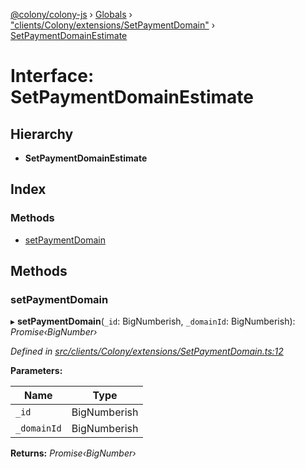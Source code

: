 [@colony/colony-js](../README.md) › [Globals](../globals.md) › ["clients/Colony/extensions/SetPaymentDomain"](../modules/_clients_colony_extensions_setpaymentdomain_.md) › [SetPaymentDomainEstimate](_clients_colony_extensions_setpaymentdomain_.setpaymentdomainestimate.md)

# Interface: SetPaymentDomainEstimate

## Hierarchy

* **SetPaymentDomainEstimate**

## Index

### Methods

* [setPaymentDomain](_clients_colony_extensions_setpaymentdomain_.setpaymentdomainestimate.md#setpaymentdomain)

## Methods

###  setPaymentDomain

▸ **setPaymentDomain**(`_id`: BigNumberish, `_domainId`: BigNumberish): *Promise‹BigNumber›*

*Defined in [src/clients/Colony/extensions/SetPaymentDomain.ts:12](https://github.com/JoinColony/colonyJS/blob/2830301/src/clients/Colony/extensions/SetPaymentDomain.ts#L12)*

**Parameters:**

Name | Type |
------ | ------ |
`_id` | BigNumberish |
`_domainId` | BigNumberish |

**Returns:** *Promise‹BigNumber›*
